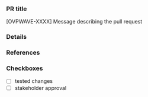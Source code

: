 ### PR title
[OVPWAVE-XXXX] Message describing the pull request

### Details

### References

### Checkboxes
 -[ ] tested changes
 -[ ] stakeholder approval
